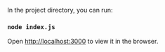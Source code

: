In the project directory, you can run:

### `node index.js`

Open [http://localhost:3000](http://localhost:3000) to view it in the browser.
